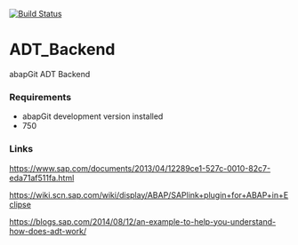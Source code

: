 [![Build Status](https://travis-ci.org/abapGit/ADT_Backend.svg?branch=master)](https://travis-ci.org/abapGit/ADT_Backend)

# ADT_Backend
abapGit ADT Backend

### Requirements
* abapGit development version installed
* 750

### Links
https://www.sap.com/documents/2013/04/12289ce1-527c-0010-82c7-eda71af511fa.html

https://wiki.scn.sap.com/wiki/display/ABAP/SAPlink+plugin+for+ABAP+in+Eclipse

https://blogs.sap.com/2014/08/12/an-example-to-help-you-understand-how-does-adt-work/
